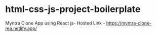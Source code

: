 # html-css-js-project-boilerplate
Myntra Clone App using React js- 
Hosted Link - https://myntra-clone-rea.netlify.app/
